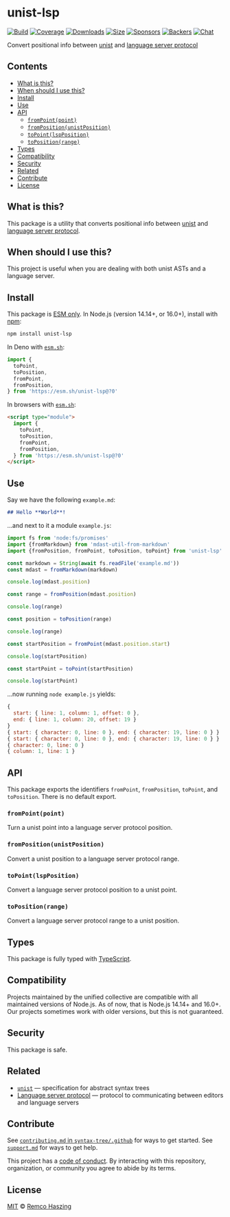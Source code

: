 # unist-lsp

[![Build][build-badge]][build]
[![Coverage][coverage-badge]][coverage]
[![Downloads][downloads-badge]][downloads]
[![Size][size-badge]][size]
[![Sponsors][sponsors-badge]][collective]
[![Backers][backers-badge]][collective]
[![Chat][chat-badge]][chat]

Convert positional info between [unist][] and [language server protocol][]

## Contents

*   [What is this?](#what-is-this)
*   [When should I use this?](#when-should-i-use-this)
*   [Install](#install)
*   [Use](#use)
*   [API](#api)
    *   [`fromPoint(point)`](#frompointpoint)
    *   [`fromPosition(unistPosition)`](#frompositionunistposition)
    *   [`toPoint(lspPosition)`](#topointlspposition)
    *   [`toPosition(range)`](#topositionrange)
*   [Types](#types)
*   [Compatibility](#compatibility)
*   [Security](#security)
*   [Related](#related)
*   [Contribute](#contribute)
*   [License](#license)

## What is this?

This package is a utility that converts positional info between [unist][] and
[language server protocol][].

## When should I use this?

This project is useful when you are dealing with both unist ASTs and a language
server.

## Install

This package is [ESM only][esm].
In Node.js (version 14.14+, or 16.0+), install with [npm][]:

```sh
npm install unist-lsp
```

In Deno with [`esm.sh`][esmsh]:

```js
import {
  toPoint,
  toPosition,
  fromPoint,
  fromPosition,
} from 'https://esm.sh/unist-lsp@?0'
```

In browsers with [`esm.sh`][esmsh]:

```html
<script type="module">
  import {
    toPoint,
    toPosition,
    fromPoint,
    fromPosition,
  } from 'https://esm.sh/unist-lsp@?0'
</script>
```

## Use

Say we have the following `example.md`:

```markdown
## Hello **World**!
```

…and next to it a module `example.js`:

```js
import fs from 'node:fs/promises'
import {fromMarkdown} from 'mdast-util-from-markdown'
import {fromPosition, fromPoint, toPosition, toPoint} from 'unist-lsp'

const markdown = String(await fs.readFile('example.md'))
const mdast = fromMarkdown(markdown)

console.log(mdast.position)

const range = fromPosition(mdast.position)

console.log(range)

const position = toPosition(range)

console.log(range)

const startPosition = fromPoint(mdast.position.start)

console.log(startPosition)

const startPoint = toPoint(startPosition)

console.log(startPoint)
```

…now running `node example.js` yields:

```js
{
  start: { line: 1, column: 1, offset: 0 },
  end: { line: 1, column: 20, offset: 19 }
}
{ start: { character: 0, line: 0 }, end: { character: 19, line: 0 } }
{ start: { character: 0, line: 0 }, end: { character: 19, line: 0 } }
{ character: 0, line: 0 }
{ column: 1, line: 1 }
```

## API

This package exports the identifiers  `fromPoint`, `fromPosition`, `toPoint`,
and `toPosition`.
There is no default export.

### `fromPoint(point)`

Turn a unist point into a language server protocol position.

### `fromPosition(unistPosition)`

Convert a unist position to a language server protocol range.

### `toPoint(lspPosition)`

Convert a language server protocol position to a unist point.

### `toPosition(range)`

Convert a language server protocol range to a unist position.

## Types

This package is fully typed with [TypeScript][].

## Compatibility

Projects maintained by the unified collective are compatible with all maintained
versions of Node.js.
As of now, that is Node.js 14.14+ and 16.0+.
Our projects sometimes work with older versions, but this is not guaranteed.

## Security

This package is safe.

## Related

*   [`unist`][unist]
    — specification for abstract syntax trees
*   [Language server protocol](https://microsoft.github.io/language-server-protocol)
    — protocol to communicating between editors and language servers

## Contribute

See [`contributing.md` in `syntax-tree/.github`][contributing] for ways to get
started.
See [`support.md`][support] for ways to get help.

This project has a [code of conduct][coc].
By interacting with this repository, organization, or community you agree to
abide by its terms.

## License

[MIT][license] © [Remco Haszing][author]

<!-- Definitions -->

[build-badge]: https://github.com/syntax-tree/unist-lsp/workflows/main/badge.svg

[build]: https://github.com/syntax-tree/unist-lsp/actions

[coverage-badge]: https://img.shields.io/codecov/c/github/syntax-tree/unist-lsp.svg

[coverage]: https://codecov.io/github/syntax-tree/unist-lsp

[downloads-badge]: https://img.shields.io/npm/dm/unist-lsp.svg

[downloads]: https://www.npmjs.com/package/unist-lsp

[size-badge]: https://img.shields.io/bundlephobia/minzip/unist-lsp.svg

[size]: https://bundlephobia.com/result?p=unist-lsp

[sponsors-badge]: https://opencollective.com/unified/sponsors/badge.svg

[backers-badge]: https://opencollective.com/unified/backers/badge.svg

[collective]: https://opencollective.com/unified

[chat-badge]: https://img.shields.io/badge/chat-discussions-success.svg

[chat]: https://github.com/syntax-tree/unist/discussions

[language server protocol]: https://microsoft.github.io/language-server-protocol

[license]: license

[npm]: https://docs.npmjs.com/cli/install

[author]: https://github.com/remcohaszing

[esm]: https://gist.github.com/sindresorhus/a39789f98801d908bbc7ff3ecc99d99c

[esmsh]: https://esm.sh

[typescript]: https://www.typescriptlang.org

[contributing]: https://github.com/syntax-tree/.github/blob/main/contributing.md

[support]: https://github.com/syntax-tree/.github/blob/main/support.md

[coc]: https://github.com/syntax-tree/.github/blob/main/code-of-conduct.md

[unist]: https://github.com/syntax-tree/unist
